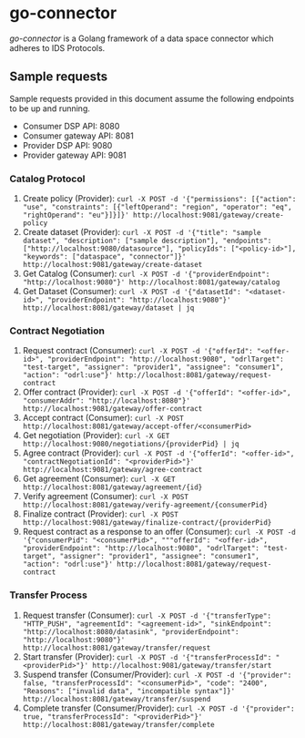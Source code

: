 # go-connector

_go-connector_ is a Golang framework of a data space connector which adheres to IDS Protocols.

## Sample requests

Sample requests provided in this document assume the following endpoints to be up and running.

- Consumer DSP API: 8080
- Consumer gateway API: 8081
- Provider DSP API: 9080
- Provider gateway API: 9081

### Catalog Protocol

1. Create policy (Provider): ``curl -X POST -d '{"permissions": [{"action": "use", "constraints": [{"leftOperand": "region", "operator": "eq", "rightOperand": "eu"}]}]}' http://localhost:9081/gateway/create-policy``
2. Create dataset (Provider): ``curl -X POST -d '{"title": "sample dataset", "description": ["sample description"], "endpoints": ["http://localhost:9080/datasource"], "policyIds": ["<policy-id>"], "keywords": ["dataspace", "connector"]}' http://localhost:9081/gateway/create-dataset``
3. Get Catalog (Consumer): ``curl -X POST -d '{"providerEndpoint": "http://localhost:9080"}' http://localhost:8081/gateway/catalog``
4. Get Dataset (Consumer): ``curl -X POST -d '{"datasetId": "<dataset-id>", "providerEndpoint": "http://localhost:9080"}' http://localhost:8081/gateway/dataset | jq``

### Contract Negotiation

1. Request contract (Consumer): ``curl -X POST -d '{"offerId": "<offer-id>", "providerEndpoint": "http://localhost:9080", "odrlTarget": "test-target", "assigner": "provider1", "assignee": "consumer1", "action": "odrl:use"}' http://localhost:8081/gateway/request-contract``
2. Offer contract (Provider): ``curl -X POST -d '{"offerId": "<offer-id>", "consumerAddr": "http://localhost:8080"}' http://localhost:9081/gateway/offer-contract``
3. Accept contract (Consumer): ``curl -X POST http://localhost:8081/gateway/accept-offer/<consumerPid>``
4. Get negotiation (Provider): ``curl -X GET http://localhost:9080/negotiations/{providerPid} | jq`` 
5. Agree contract (Provider): ``curl -X POST -d '{"offerId": "<offer-id>", "contractNegotiationId": "<providerPid>"}' http://localhost:9081/gateway/agree-contract``
6. Get agreement (Consumer): ``curl -X GET http://localhost:8081/gateway/agreement/{id}``
7. Verify agreement (Consumer): ``curl -X POST http://localhost:8081/gateway/verify-agreement/{consumerPid}``
8. Finalize contract (Provider): ``curl -X POST http://localhost:9081/gateway/finalize-contract/{providerPid}`` 
9. Request contract as a response to an offer (Consumer): ``curl -X POST -d '{"consumerPid": "<consumerPid>", """offerId": "<offer-id>", "providerEndpoint": "http://localhost:9080", "odrlTarget": "test-target", "assigner": "provider1", "assignee": "consumer1", "action": "odrl:use"}' http://localhost:8081/gateway/request-contract``

### Transfer Process

1. Request transfer (Consumer): ``curl -X POST -d '{"transferType": "HTTP_PUSH", "agreementId": "<agreement-id>", "sinkEndpoint": "http://localhost:8080/datasink", "providerEndpoint": "http://localhost:9080"}' http://localhost:8081/gateway/transfer/request``
2. Start transfer (Provider): ``curl -X POST -d '{"transferProcessId": "<providerPid>"}' http://localhost:9081/gateway/transfer/start``
3. Suspend transfer (Consumer/Provider): ``curl -X POST -d '{"provider": false, "transferProcessId": "<consumerPid>", "code": "2400", "Reasons": ["invalid data", "incompatible syntax"]}' http://localhost:8081/gateway/transfer/suspend``
4. Complete transfer (Consumer/Provider): ``curl -X POST -d '{"provider": true, "transferProcessId": "<providerPid>"}' http://localhost:8081/gateway/transfer/complete`` 
